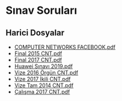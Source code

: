# Sınav Soruları


<!--HariciDosyalar-->

## Harici Dosyalar

- [COMPUTER NETWORKS FACEBOOK.pdf](./COMPUTER%20NETWORKS%20FACEBOOK.pdf)
- [Final 2015 CNT.pdf](./Final%202015%20CNT.pdf)
- [Final 2017 CNT.pdf](./Final%202017%20CNT.pdf)
- [Huawei Sınavı 2019.pdf](./Huawei%20S%C4%B1nav%C4%B1%202019.pdf)
- [Vize 2016 Örgün CNT.pdf](./Vize%202016%20%C3%96rg%C3%BCn%20CNT.pdf)
- [Vize 2017 İkili CNT.pdf](./Vize%202017%20%C4%B0kili%20CNT.pdf)
- [Vize Tam 2014 CNT.pdf](./Vize%20Tam%202014%20CNT.pdf)
- [Çalışma 2017 CNT.pdf](./%C3%87al%C4%B1%C5%9Fma%202017%20CNT.pdf)


<!--HariciDosyalar-->

